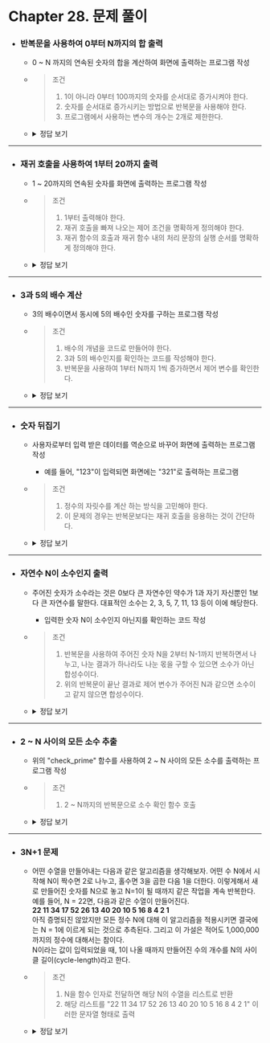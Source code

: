 # Chapter 28. 문제 풀이

+ ### 반복문을 사용하여 0부터 N까지의 합 출력   
  + 0 ~ N 까지의 연속된 숫자의 합을 계산하여 화면에 출력하는 프로그램 작성
  + > 조건
    > 1. 1이 아니라 0부터 100까지의 숫자를 순서대로 증가시켜야 한다.
    > 2. 숫자를 순서대로 증가시키는 방법으로 반복문을 사용해야 한다.
    > 3. 프로그램에서 사용하는 변수의 개수는 2개로 제한한다.

  + <details>
    <summary>정답 보기</summary>
    
    ### 전체 코드
    ```python
    def sum_to_n(num: int):
        i = 0
        sum = 0
        while (i <= num):
            sum += i
            i += 1
        print(sum)
    ```
  </details>

---

+ ### 재귀 호출을 사용하여 1부터 20까지 출력
  + 1 ~ 20까지의 연속된 숫자를 화면에 출력하는 프로그램 작성
  + > 조건
    > 1. 1부터 출력해야 한다.
    > 2. 재귀 호출을 빠져 나오는 제어 조건을 명확하게 정의해야 한다.
    > 3. 재귀 함수의 호출과 재귀 함수 내의 처리 문장의 실행 순서를 명확하게 정의해야 한다.

  + <details>
    <summary>정답 보기</summary>

    ### 전체 코드
    ```python
    def recursion_sum_to_n(num: int):
        if num > 0:
            recursion_sum_to_n(num - 1)
        print(num)
    ```
  </details>

---

+ ### 3과 5의 배수 계산
    + 3의 배수이면서 동시에 5의 배수인 숫자를 구하는 프로그램 작성
    + > 조건
      > 1. 배수의 개념을 코드로 만들어야 한다.
      > 2. 3과 5의 배수인지를 확인하는 코드를 작성해야 한다.
      > 3. 반복문을 사용하여 1부터 N까지 1씩 증가하면서 제어 변수를 확인한다.

    + <details>
      <summary>정답 보기</summary>

      ### 전체 코드
      ```python
      def check_common(n: int):
        i = 1
        while i <= n:
            if (i % 3 == 0) and (i % 5 == 0):
                print(f'{i}')
            i += 1
      ```
  </details>

---

+ ### 숫자 뒤집기
    + 사용자로부터 입력 받은 데이터를 역순으로 바꾸어 화면에 출력하는 프로그램 작성
      + 예를 들어, "123"이 입력되면 화면에는 "321"로 출력하는 프로그램
    + > 조건
      > 1. 정수의 자릿수를 계산 하는 방식을 고민해야 한다.
      > 2. 이 문제의 경우는 반복문보다는 재귀 호출을 응용하는 것이 간단하다.

    + <details>
      <summary>정답 보기</summary>

      ### 전체 코드
      ```python
      def solve(n: int):
        if n == 0:
            return 0
        print(n % 10)
        solve(n / 10)
      ```
  </details>

---

+ ### 자연수 N이 소수인지 출력
    + 주어진 숫자가 소수라는 것은 0보다 큰 자연수인 약수가 1과 자기 자신뿐인 1보다 큰 자연수를 말한다.
    대표적인 소수는 2, 3, 5, 7, 11, 13 등이 이에 해당한다. 
      + 입력한 숫자 N이 소수인지 아닌지를 확인하는 코드 작성
    + > 조건
      > 1. 반복문을 사용하여 주어진 숫자 N을 2부터 N-1까지 반복하면서 나누고, 나눈 결과가 하나라도 나눈 몫을 구할 수 있으면 소수가 아닌 합성수이다.
      > 2. 위의 반복문이 끝난 결과로 제어 변수가 주어진 N과 같으면 소수이고 같지 않으면 합성수이다.

    + <details>
      <summary>정답 보기</summary>

      ### 전체 코드
      ```python
      def check_prime(n):
        i = 2
        while i < n:
            if n % i == 0:
                break
            i += 1
        if i == n:
            print(f'{n} : 소수')
        else:
            print(f'{n} : 합성수')
      ```
  </details>

---

+ ### 2 ~ N 사이의 모든 소수 추출
    + 위의 "check_prime" 함수를 사용하여 2 ~ N 사이의 모든 소수를 출력하는 프로그램 작성
    + > 조건
      > 1. 2 ~ N까지의 반복문으로 소수 확인 함수 호출

    + <details>
      <summary>정답 보기</summary>

      ### 전체 코드
      ```python
      i = 2
      while i <= N:
        check_prime(i)
        i += 1
      ```
  </details>

---

+ ### 3N+1 문제
    + 어떤 수열을 만들어내는 다음과 같은 알고리즘을 생각해보자. 어떤 수 N에서 시작해 N이 짝수면 2로 나누고, 홀수면 3을 곱한 다음 1을 더한다. 이렇게해서 
    새로 만들어진 숫자를 N으로 놓고 N=1이 될 때까지 같은 작업을 계속 반복한다.
    예를 들어, N = 22면, 다음과 같은 수열이 만들어진다.   
    __22 11 34 17 52 26 13 40 20 10 5 16 8 4 2 1__   
    아직 증명되진 않았지만 모든 정수 N에 대해 이 알고리즘을 적용시키면 결국에는 N = 1에 이르게 되는 것으로 추측된다. 그리고 이 가설은 적어도
    1,000,000까지의 정수에 대해서는 참이다.   
    N이라는 값이 입력되었을 때, 1이 나올 때까지 만들어진 수의 개수를 N의 사이클 길이(cycle-length)라고 한다.
    + > 조건
      > 1. N을 함수 인자로 전달하면 해당 N의 수열을 리스트로 반환
      > 2. 해당 리스트를 "22 11 34 17 52 26 13 40 20 10 5 16 8 4 2 1" 이러한 문자열 형태로 출력

    + <details>
      <summary>정답 보기</summary>

      ### 전체 코드
      ```python
      def three_nums(N: int) -> list:
        lst = [str(N),]
        while N != 1:
            if N & 0x01:
                N = N * 3 + 1
            else:
                N = N // 2
            lst.append(str(N))
        return lst
      
      print(' '.join(three_nums(22)))
      ```
  </details>
